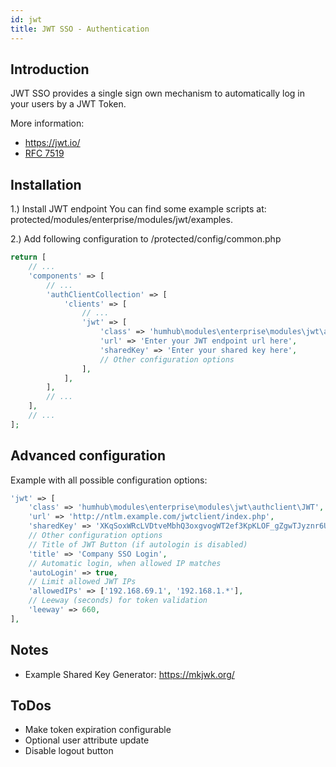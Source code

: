 ```yaml
---
id: jwt
title: JWT SSO - Authentication
---
```


Introduction
------------

JWT SSO provides a single sign own mechanism to automatically log in your users by a JWT Token.

More information:
- https://jwt.io/
- [RFC 7519](https://tools.ietf.org/html/rfc7519)


Installation
------------

1.) Install JWT endpoint 
You can find some example scripts at: protected/modules/enterprise/modules/jwt/examples.

2.) Add following configuration to /protected/config/common.php

```php
return [
    // ...
    'components' => [
        // ...
        'authClientCollection' => [
            'clients' => [
                // ...
                'jwt' => [
                    'class' => 'humhub\modules\enterprise\modules\jwt\authclient\JWT',
					'url' => 'Enter your JWT endpoint url here',
                    'sharedKey' => 'Enter your shared key here',
					// Other configuration options
                ],
            ],
        ],
        // ...
    ],
    // ...
];
```

Advanced configuration
----------------------

Example with all possible configuration options:

```php
'jwt' => [
    'class' => 'humhub\modules\enterprise\modules\jwt\authclient\JWT',
    'url' => 'http://ntlm.example.com/jwtclient/index.php',
    'sharedKey' => 'XKqSoxWRcLVDtveMbhQ3oxgvogWT2ef3KpKLOF_gZgwTJyznr6UDi2SCWgSeaEUo5T1_bBYbR_blojv94Sr523zDQ_CzTETN4gMYyx6xU4hsF6HGnCdoFwmd9rOTY5MiIdGX1wdwP3FvpyS0bbmG17xfTtU87gySiQaJjQWq9J2SdLOu73xPej5l1k5BA2ab-taXogZi-STi1q30w0T0kU3SGJ-fYSZO5lGNI3pws313oh83Wby8IJxhS9GZjLjOHpMO7rveoUHE6cGOXm8SjuxsJTfChPl3sGhiA2Wc-cJ-uKaN37T7qQxKeZNjXFtNGTbXwOhXbtELP_ZUy66zPg',
    // Other configuration options
    // Title of JWT Button (if autologin is disabled)
    'title' => 'Company SSO Login',
    // Automatic login, when allowed IP matches
    'autoLogin' => true,
    // Limit allowed JWT IPs
    'allowedIPs' => ['192.168.69.1', '192.168.1.*'],
    // Leeway (seconds) for token validation
    'leeway' => 660,
],
```

Notes
-----
- Example Shared Key Generator: https://mkjwk.org/


ToDos
-----
- Make token expiration configurable
- Optional user attribute update
- Disable logout button
 



